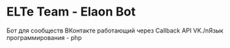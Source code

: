 # ELTe Team - Elaon Bot
Бот для сообществ ВКонтакте работающий через Callback API VK./nЯзык программирования - php
